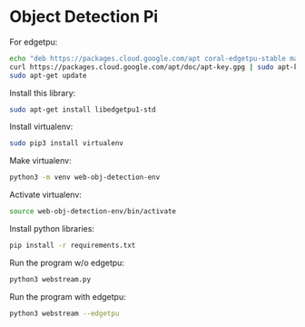 # Object Detection Pi

For edgetpu:

```sh
echo "deb https://packages.cloud.google.com/apt coral-edgetpu-stable main" | sudo tee /etc/apt/sources.list.d/coral-edgetpu.list
curl https://packages.cloud.google.com/apt/doc/apt-key.gpg | sudo apt-key add -
sudo apt-get update
```

Install this library:

```sh
sudo apt-get install libedgetpu1-std
```
Install virtualenv:

```sh
sudo pip3 install virtualenv
```

Make virtualenv:

```sh
python3 -m venv web-obj-detection-env
```

Activate virtualenv:

```sh
source web-obj-detection-env/bin/activate
```

Install python libraries:

```sh
pip install -r requirements.txt
```

Run the program w/o edgetpu:

```sh
python3 webstream.py
```

Run the program with edgetpu:

```sh
python3 webstream --edgetpu
```
